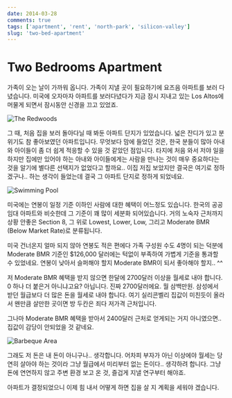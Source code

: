 ```yaml
---
date: 2014-03-28
comments: true
tags: ['apartment', 'rent', 'north-park', 'silicon-valley']
slug: 'two-bed-apartment'
---
```


# Two Bedrooms Apartment

가족이 오는 날이 가까워 옵니다.
가족이 지낼 곳이 필요하기에 요즈음 아파트를 보러 다녔습니다.
미국에 오자마자 아파트를 보러다녔다가 지금 잠시 지내고 있는 Los Altos에 머물게 되면서 잠시동안 신경을 끄고 있었죠.

![The Redwoods](../../../media/blog/2014-03-28/redwoods-modelhouse-1.jpg)

그 때, 처음 집을 보러 돌아다닐 때 봐둔 아파트 단지가 있었습니다.
넓은 잔디가 있고 분위기도 참 좋아보였던 아파트입니다.
무엇보다 맘에 들었던 것은, 한국 분들이 많아 아내와 아이들이 좀 더 쉽게 적응할 수 있을 것 같았던 점입니다.
타지에 처음 와서 저야 일을 하지만 집에만 있어야 하는 아내와 아이들에게는 사람을 만나는 것이 매우 중요하다는 것을 알기에 별다른 선택지가 없었다고 할까요..
이집 저집 보았지만 결국은 여기로 정하겠구나.. 하는 생각이 들었는데 결국 그 아파트 단지로 정하게 되었네요.

![Swimming Pool](../../../media/blog/2014-03-28/redwoods-modelhouse-2.jpg)

미국에는 연봉이 일정 기준 이하인 사람에 대한 혜택이 어느정도 있습니다.
한국의 공공임대 아파트와 비슷한데 그 기준이 꽤 많이 세분화 되어있습니다.
거의 노숙자 근처까지 상황 안좋은 Section 8, 그 위로 Lowest, Lower, Low, 그리고 Moderate BMR (Below Market Rate)로 분류됩니다.

미국 건너온지 얼마 되지 않아 연봉도 적은 편에다 가족 구성원 수도 4명이 되는 덕분에 Moderate BMR 기준인 $126,000 달러에는 턱없이 부족하여 가볍게 기준을 통과할 수 있었네요.
연봉이 낮아서 슬퍼해야 할지 Moderate BMR이 되서 좋아해야 할지.. ^^

저 Moderate BMR 혜택을 받지 않으면 한달에 2700달러 이상을 월세로 내야 합니다.
0 하나 더 붙은거 아니냐고요? 아닙니다. 진짜 2700달러에요. 월 삼백만원.
삼성에서 받던 월급보다 더 많은 돈을 월세로 내야 합니다.
여기 실리콘벨리 집값이 미친듯이 올라서 왠만큼 살만한 곳이면 방 두칸은 죄다 저가격 근처입니다.

그나마 Moderate BMR 혜택을 받아서 2400달러 근처로 얻게되는 거지 아니였으면.. 집값이 감당이 안되었을 것 같네요.

![Barbeque Area](../../../media/blog/2014-03-28/redwoods-modelhouse-3.jpg)

그래도 저 돈은 내 돈이 아니구나.. 생각합니다.
어차피 부자가 아닌 이상에야 월세는 당연히 살아야 하는 것이라 그냥 월급에서 미리부터 없는 돈이다.. 생각하려 합니다.
그냥 돈에 연연하지 않고 주변 환경 보고 온 것, 즐겁게 지낼 연구부터 해야죠.

아파트가 결정되었으니 이제 힘 내서 어떻게 하면 집을 살 지 계획을 세워야 겠습니다.
